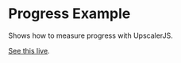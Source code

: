 # Progress Example

Shows how to measure progress with UpscalerJS.

[See this live](https://githubbox.com/thekevinscott/upscalerjs/tree/master/examples/progress).
